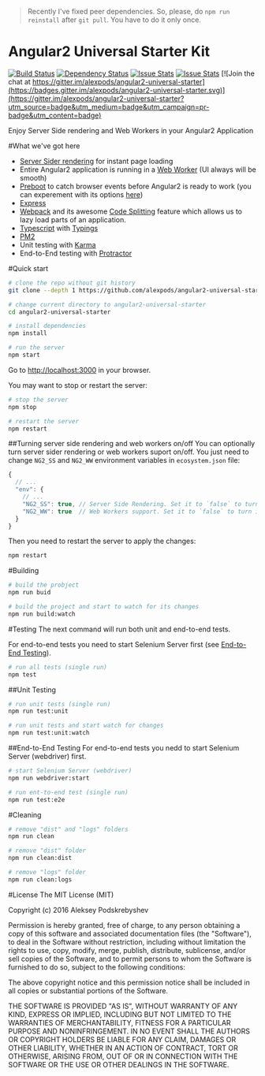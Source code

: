 > Recently I've fixed peer dependencies. So, please, do `npm run reinstall` after `git pull`. You have to do it only once.

# Angular2 Universal Starter Kit

[![Build Status](https://travis-ci.org/alexpods/angular2-universal-starter.svg?branch=master)](https://travis-ci.org/alexpods/angular2-universal-starter)
[![Dependency Status](https://david-dm.org/alexpods/angular2-universal-starter.svg)](https://david-dm.org/alexpods/angular2-universal-starter)
[![Issue Stats](http://issuestats.com/github/alexpods/angular2-universal-starter/badge/pr?style=flat-square)](http://issuestats.com/github/alexpods/angular2-universal-starter)
[![Issue Stats](http://issuestats.com/github/alexpods/angular2-universal-starter/badge/issue?style=flat)](http://issuestats.com/github/alexpods/angular2-universal-starter)
[![Join the chat at https://gitter.im/alexpods/angular2-universal-starter](https://badges.gitter.im/alexpods/angular2-universal-starter.svg)](https://gitter.im/alexpods/angular2-universal-starter?utm_source=badge&utm_medium=badge&utm_campaign=pr-badge&utm_content=badge)

Enjoy Server Side rendering and Web Workers in your Angular2 Application



#What we've got here

- [Server Sider rendering](https://angularu.com/VideoSession/2015sf/angular-2-server-rendering) for instant page loading
- Entire Angular2 application is running in a [Web Worker](https://developer.mozilla.org/en-US/docs/Web/API/Web_Workers_API/Using_web_workers) (UI always will be smooth)
- [Preboot](https://www.npmjs.com/package/preboot) to catch browser events before Angular2 is ready to work (you can experement with its options [here](https://github.com/alexpods/angular2-universal-starter/blob/master/src/server/app.ts#L33))
- [Express](http://expressjs.com/)
- [Webpack](https://webpack.github.io/) and its awesome [Code Splitting](https://webpack.github.io/docs/code-splitting.html) feature which allows us to lazy load parts of an application.
- [Typescript](http://www.typescriptlang.org/) with [Typings](https://github.com/typings/typings)
- [PM2](http://pm2.keymetrics.io/)
- Unit testing with [Karma](http://karma-runner.github.io/)
- End-to-End testing with [Protractor](https://angular.github.io/protractor)

#Quick start
```bash
# clone the repo without git history
git clone --depth 1 https://github.com/alexpods/angular2-universal-starter.git

# change current directory to angular2-universal-starter
cd angular2-universal-starter

# install dependencies
npm install

# run the server
npm start
```
Go to [http://localhost:3000](http://localhost:3000) in your browser.

You may want to stop or restart the server:
```bash
# stop the server
npm stop

# restart the server
npm restart
```

##Turning server side rendering and web workers on/off
You can optionally turn server sider rendering or web workers suport on/off. You just need
to change `NG2_SS` and `NG2_WW` environment variables in `ecosystem.json` file:
```js
{
  // ...
  "env": {
    // ...
    "NG2_SS": true, // Server Side Rendering. Set it to `false` to turn it off.
    "NG2_WW": true  // Web Workers support. Set it to `false` to turn it off
  }
}
```
Then you need to restart the server to apply the changes:
```bash
npm restart
```

#Building
```bash
# build the probject
npm run buid

# build the project and start to watch for its changes
npm run build:watch
```

#Testing
The next command will run both unit and end-to-end tests.

For end-to-end tests you need to start Selenium Server first (see [End-to-End Testing](#end-to-end-testing)).
```bash
# run all tests (single run)
npm test
```

##Unit Testing
```bash
# run unit tests (single run)
npm run test:unit

# run unit tests and start watch for changes
npm run test:unit:watch
```

##End-to-End Testing
For end-to-end tests you nedd to start Selenium Server (webdriver) first.
```bash
# start Selenium Server (webdriver)
npm run webdriver:start

# run ent-to-end test (single run)
npm run test:e2e
```

#Cleaning
```bash
# remove "dist" and "logs" folders
npm run clean

# remove "dist" folder
npm run clean:dist

# remove "logs" folder
npm run clean:logs
```

#License
The MIT License (MIT)

Copyright (c) 2016 Aleksey Podskrebyshev

Permission is hereby granted, free of charge, to any person obtaining a copy
of this software and associated documentation files (the "Software"), to deal
in the Software without restriction, including without limitation the rights
to use, copy, modify, merge, publish, distribute, sublicense, and/or sell
copies of the Software, and to permit persons to whom the Software is
furnished to do so, subject to the following conditions:

The above copyright notice and this permission notice shall be included in all
copies or substantial portions of the Software.

THE SOFTWARE IS PROVIDED "AS IS", WITHOUT WARRANTY OF ANY KIND, EXPRESS OR
IMPLIED, INCLUDING BUT NOT LIMITED TO THE WARRANTIES OF MERCHANTABILITY,
FITNESS FOR A PARTICULAR PURPOSE AND NONINFRINGEMENT. IN NO EVENT SHALL THE
AUTHORS OR COPYRIGHT HOLDERS BE LIABLE FOR ANY CLAIM, DAMAGES OR OTHER
LIABILITY, WHETHER IN AN ACTION OF CONTRACT, TORT OR OTHERWISE, ARISING FROM,
OUT OF OR IN CONNECTION WITH THE SOFTWARE OR THE USE OR OTHER DEALINGS IN THE
SOFTWARE.

